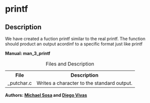 <h1>printf</h1>
<h2>Description</h2>
<p>We have created a fuction printf similar to the real printf. The function should product an output acordinf to a specific format just like printf</p>
<strong>Manual: man_3_printf</strong>
<table style="width:100%">
<caption>Files and Description</caption> 
 <tr>
    <th>File</th>
    <th>Description</th>
  </tr>
  <tr>
    <td>_putchar.c</td>
    <td>Writes a character to the standard output.</td>
  </tr>
</table>
<strong>Authors: <a href="https://twitter.com/micael_sosa">Michael Sosa</a> and <a href="https://twitter.com/rdiegovivas">Diego Vivas</a></strong>
